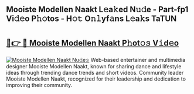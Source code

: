 ## Mooiste Modellen Naakt L𝚎a𝚔ed N𝚞𝚍e - Part-fp1 Vi𝚍𝚎o P𝚑𝚘tos - H𝚘𝚝 O𝚗𝚕yf𝚊ns L𝚎a𝚔s TaTUN

# <h2><a href="http://kf0fyy4.oniu.top/?m=Mooiste+Modellen+Naakt">🔗👉 🔴 Mooiste Modellen Naakt P𝚑ot𝚘𝚜 V𝚒d𝚎o</a></h2>

[![Mooiste Modellen Naakt Nu𝚍e𝚜](https://i.imgur.com/0qMVB7G.gif)](http://kf0fyy4.oniu.top/?m=Mooiste+Modellen+Naakt)
Web-based entertainer and multimedia designer Mooiste Modellen Naakt, known for sharing dance and lifestyle ideas through trending dance trends and short videos. Community leader Mooiste Modellen Naakt, recognized for their leadership and dedication to improving their community.  
